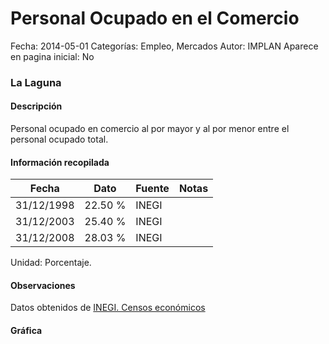 Personal Ocupado en el Comercio
=====

Fecha: 2014-05-01
Categorías: Empleo, Mercados
Autor: IMPLAN
Aparece en pagina inicial: No

### La Laguna

#### Descripción

Personal ocupado en comercio al por mayor y al por menor entre el personal ocupado total.

<!-- break -->

#### Información recopilada

<table class="table table-hover table-bordered matriz">
  <thead>
    <tr><th>Fecha</th><th>Dato</th><th>Fuente</th><th>Notas</th></tr>
  </thead>
  <tbody>
    <tr><td class="centrado">31/12/1998</td><td class="derecha">22.50 %</td><td>INEGI</td><td></td></tr>
    <tr><td class="centrado">31/12/2003</td><td class="derecha">25.40 %</td><td>INEGI</td><td></td></tr>
    <tr><td class="centrado">31/12/2008</td><td class="derecha">28.03 %</td><td>INEGI</td><td></td></tr>
  </tbody>
</table>

Unidad: Porcentaje.

#### Observaciones

Datos obtenidos de [INEGI. Censos económicos](http://www3.inegi.org.mx/sistemas/saic/)

#### Gráfica

<div id="Morrisscwxslju" class="grafica"></div>
<script>
  // Gráfica
  if (typeof varMorrisscwxslju === 'undefined') {
    varMorrisscwxslju = Morris.Line({
      element: 'Morrisscwxslju',
      data: [{ fecha: '1998-12-31', dato: 22.5000 },{ fecha: '2003-12-31', dato: 25.4000 },{ fecha: '2008-12-31', dato: 28.0342 }],
      xkey: 'fecha',
      ykeys: ['dato'],
      labels: ['Dato'],
      lineColors: ['#FF5B02'],
      xLabelFormat: function(d) { return d.getDate()+'/'+(d.getMonth()+1)+'/'+d.getFullYear(); },
      dateFormat: function(ts) { var d = new Date(ts); return d.getDate() + '/' + (d.getMonth() + 1) + '/' + d.getFullYear(); }
    });
  }
</script>
